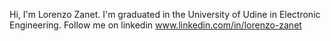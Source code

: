 Hi, I'm Lorenzo Zanet.
I'm graduated in the University of Udine in Electronic Engineering.
Follow me on linkedin www.linkedin.com/in/lorenzo-zanet
<!---
lorienzo9/lorienzo9 is a ✨ special ✨ repository because its `README.md` (this file) appears on your GitHub profile.
You can click the Preview link to take a look at your changes.
--->

